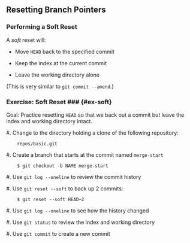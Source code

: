 Resetting Branch Pointers
-----------------------

### Performing a Soft Reset ###

A *soft* reset will:

  * Move `HEAD` back to the specified commit

  * Keep the index at the current commit

  * Leave the working directory alone

(This is very similar to `git commit --amend`.)

### Exercise: Soft Reset ### {#ex-soft}

<div class="notes">

Goal: Practice resetting `HEAD` so that we back out a commit but leave
the index and working directory intact.

</div>

  #. Change to the directory holding a clone of the following
     repository:

        repos/basic.git

  #. Create a branch that starts at the commit named `merge-start`

        $ git checkout -b NAME merge-start

  #. Use `git log --oneline` to review the commit history

  #. Use `git reset --soft` to back up 2 commits:

        $ git reset --soft HEAD~2

  #. Use `git log --oneline` to see how the history changed

  #. Use `git status` to review the index and working directory

  #. Use `git commit` to create a new commit
